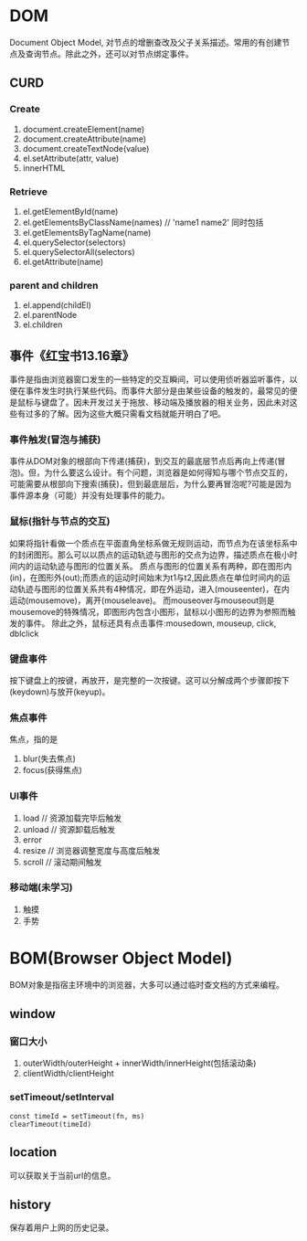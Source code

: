 # DOM
Document Object Model, 对节点的增删查改及父子关系描述。常用的有创建节点及查询节点。除此之外，还可以对节点绑定事件。
## CURD
### Create
1. document.createElement(name)
2. document.createAttribute(name)
3. document.createTextNode(value)
3. el.setAttribute(attr, value)
4. innerHTML

### Retrieve
1. el.getElementById(name)
2. el.getElementsByClassName(names) // 'name1 name2' 同时包括
3. el.getElementsByTagName(name)
4. el.querySelector(selectors)
5. el.querySelectorAll(selectors)
6. el.getAttribute(name)

### parent and children
1. el.append(childEl)
2. el.parentNode
3. el.children

## 事件《红宝书13.16章》
事件是指由浏览器窗口发生的一些特定的交互瞬间，可以使用侦听器监听事件，以便在事件发生时执行某些代码。而事件大部分是由某些设备的触发的，最常见的便是鼠标与键盘了。因未开发过关于拖放、移动端及播放器的相关业务，因此未对这些有过多的了解。因为这些大概只需看文档就能开明白了吧。
### 事件触发(冒泡与捕获)
事件从DOM对象的根部向下传递(捕获)，到交互的最底层节点后再向上传递(冒泡)。但，为什么要这么设计。有个问题，浏览器是如何得知与哪个节点交互的，可能需要从根部向下搜索(捕获)，但到最底层后，为什么要再冒泡呢?可能是因为事件源本身（可能）并没有处理事件的能力。
### 鼠标(指针与节点的交互)
如果将指针看做一个质点在平面直角坐标系做无规则运动，而节点为在该坐标系中的封闭图形。那么可以以质点的运动轨迹与图形的交点为边界，描述质点在极小时间内的运动轨迹与图形的位置关系。
质点与图形的位置关系有两种，即在图形内(in)，在图形外(out);而质点的运动时间始末为t1与t2,因此质点在单位时间内的运动轨迹与图形的位置关系共有4种情况，即在外运动，进入(mouseenter)，在内运动(mousemove)，离开(mouseleave)。
而mouseover与mouseout则是mousemove的特殊情况，即图形内包含小图形，鼠标以小图形的边界为参照而触发的事件。
除此之外，鼠标还具有点击事件:mousedown, mouseup, click, dblclick
### 键盘事件
按下键盘上的按键，再放开，是完整的一次按键。这可以分解成两个步骤即按下(keydown)与放开(keyup)。
### 焦点事件
焦点，指的是
1. blur(失去焦点)
2. focus(获得焦点)
### UI事件
1. load // 资源加载完毕后触发
2. unload // 资源卸载后触发
3. error
4. resize // 浏览器调整宽度与高度后触发
5. scroll // 滚动期间触发
### 移动端(未学习)
1. 触摸
2. 手势
# BOM(Browser Object Model)
BOM对象是指宿主环境中的浏览器，大多可以通过临时查文档的方式来编程。
## window
### 窗口大小
1. outerWidth/outerHeight + innerWidth/innerHeight(包括滚动条)
2. clientWidth/clientHeight
### setTimeout/setInterval
```
const timeId = setTimeout(fn, ms)
clearTimeout(timeId)
```
## location
可以获取关于当前url的信息。
## history
保存着用户上网的历史记录。